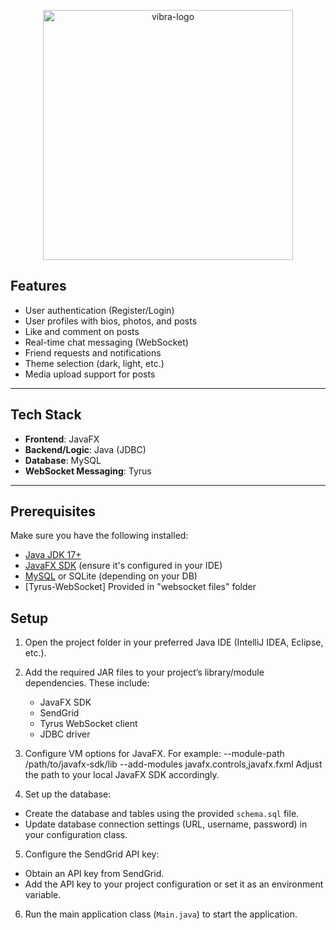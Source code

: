 <p align="center">
  <img src="https://github.com/user-attachments/assets/b54b55a1-e013-49e9-a059-fddf3473ed6e" alt="vibra-logo" width="400"/>
</p>


## Features

- User authentication (Register/Login)
- User profiles with bios, photos, and posts
- Like and comment on posts
- Real-time chat messaging (WebSocket)
- Friend requests and notifications
- Theme selection (dark, light, etc.)
- Media upload support for posts

---

##  Tech Stack

- **Frontend**: JavaFX
- **Backend/Logic**: Java (JDBC)
- **Database**: MySQL 
- **WebSocket Messaging**: Tyrus
---

##  Prerequisites

Make sure you have the following installed:

- [Java JDK 17+](https://adoptium.net/)
- [JavaFX SDK](https://gluonhq.com/products/javafx/) (ensure it's configured in your IDE)
- [MySQL](https://www.mysql.com/) or SQLite (depending on your DB)
- [Tyrus-WebSocket] Provided in "websocket files" folder

## Setup

1. Open the project folder in your preferred Java IDE (IntelliJ IDEA, Eclipse, etc.).

2. Add the required JAR files to your project’s library/module dependencies. These include:
   - JavaFX SDK
   - SendGrid
   - Tyrus WebSocket client
   - JDBC driver

3. Configure VM options for JavaFX. For example:
    --module-path /path/to/javafx-sdk/lib --add-modules javafx.controls,javafx.fxml
Adjust the path to your local JavaFX SDK accordingly.

4. Set up the database:
- Create the database and tables using the provided `schema.sql` file.
- Update database connection settings (URL, username, password) in your configuration class.

5. Configure the SendGrid API key:
- Obtain an API key from SendGrid.
- Add the API key to your project configuration or set it as an environment variable.

6. Run the main application class (`Main.java`) to start the application.



